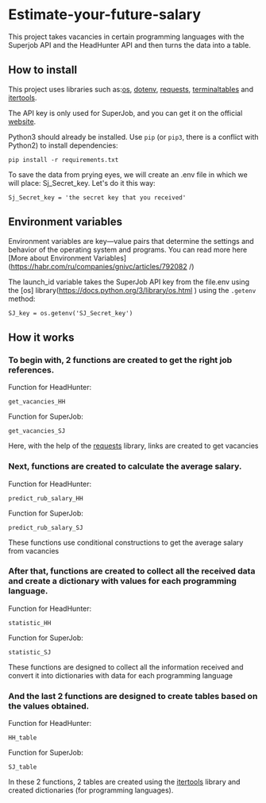 # Estimate-your-future-salary
This project takes vacancies in certain programming languages with the Superjob API and the HeadHunter API and then turns the data into a table.
## How to install
This project uses libraries such as:[os](https://docs.python.org/3/library/os.html), [dotenv](https://betterdatascience-page.pages.dev/python-dotenv/), [requests](https://python-scripts.com/requests?ysclid=lyr2i4f3us982315000), [terminaltables](https://pypi.org/project/terminaltables/) and [itertools](https://docs.python.org/3/library/itertools.html).

The API key is only used for SuperJob, and you can get it on the official [website](https://api.superjob.ru/).

Python3 should already be installed. Use `pip` (or `pip3`, there is a conflict with Python2) to install dependencies:
```
pip install -r requirements.txt
```
To save the data from prying eyes, we will create an .env file in which we will place: Sj_Secret_key.
Let's do it this way: 
```
Sj_Secret_key = 'the secret key that you received'
```
## Environment variables
Environment variables are key—value pairs that determine the settings and behavior of the operating system and programs. You can read more here [More about Environment Variables] (https://habr.com/ru/companies/gnivc/articles/792082 /)

The launch_id variable takes the SuperJob API key from the file.env using the [os] library(https://docs.python.org/3/library/os.html ) using the `.getenv` method:
```
SJ_key = os.getenv('SJ_Secret_key')
```
## How it works
### To begin with, 2 functions are created to get the right job references.
Function for HeadHunter:
```
get_vacancies_HH
```
Function for SuperJob:
```
get_vacancies_SJ
```
Here, with the help of the [requests](https://python-scripts.com/requests?ysclid=lyr2i4f3us982315000) library, links are created to get vacancies
### Next, functions are created to calculate the average salary.
Function for HeadHunter:
```
predict_rub_salary_HH
```
Function for SuperJob:
```
predict_rub_salary_SJ
```
These functions use conditional constructions to get the average salary from vacancies
### After that, functions are created to collect all the received data and create a dictionary with values for each programming language.
Function for HeadHunter:
```
statistic_HH
```
Function for SuperJob:
```
statistic_SJ
```
These functions are designed to collect all the information received and convert it into dictionaries with data for each programming language
### And the last 2 functions are designed to create tables based on the values obtained.
Function for HeadHunter:
```
HH_table
```
Function for SuperJob:
```
SJ_table
```
In these 2 functions, 2 tables are created using the [itertools](https://docs.python.org/3/library/itertools.html) library and created dictionaries (for programming languages).
